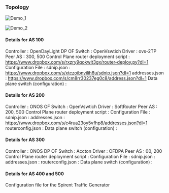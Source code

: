 ### Topology

![Demo_1](https://www.dropbox.com/s/38j0i8e3zuojil6/OTI_Demo_1.png?dl=1)

![Demo_2](https://www.dropbox.com/s/oii5gw88qjchzcb/OTI_Demo_2.png?dl=1)

#### Details for AS 100

Controller    : OpenDayLight
DP OF Switch  : OpenVswtich
Driver        : ovs-2TP
Peer AS       : 300, 500
Control Plane router deployment script : https://www.dropbox.com/s/rxzry9qokwit3gx/router-deploy.py?dl=1
Configuration File :
          sdnip.json     : https://www.dropbox.com/s/xtczoibnvilih6u/sdnip.json?dl=1
          addresses.json : https://www.dropbox.com/s/cm8rr30237eg0c8/address.json?dl=1
Data plane switch (configuration) :



#### Details for AS 200

Controller : ONOS
OF Switch  : OpenVswtich
Driver     : SoftRouter
Peer AS    : 200, 500
Control Plane router deployment script :
Configuration File :
          sdnip.json        :
          addresses.json    : https://www.dropbox.com/s/c4rua23oy5vfhp8/addresses.json?dl=1
          routerconfig.json :
Data plane switch (configuration) :

#### Details for AS 300

Controller    : ONOS
DP OF Switch  : Accton
Driver        : OFDPA
Peer AS       : 00, 200
Control Plane router deployment script :
Configuration File :
          sdnip.json        :
          addresses.json    :
          routerconfig.json :
Data plane switch (configuration) :


#### Details for AS 400 and 500
Configuration file for the Spirent Traffic Generator
